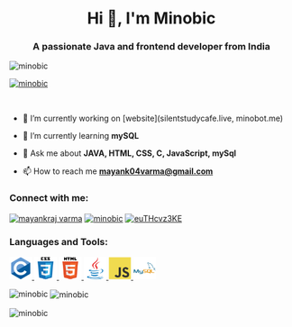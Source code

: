 <h1 align="center">Hi 👋, I'm Minobic</h1>
<h3 align="center">A passionate Java and frontend developer from India</h3>

<p align="left"> <img src="https://komarev.com/ghpvc/?username=minobic&label=Profile%20views&color=0e75b6&style=flat" alt="minobic" /> </p>

<p align="left"> <a href="https://github.com/ryo-ma/github-profile-trophy"><img src="https://github-profile-trophy.vercel.app/?username=minobic" alt="minobic" /></a> </p>

<p align="left"> <a href="https://twitter.com/" target="blank"><img src="https://img.shields.io/twitter/follow/?logo=twitter&style=for-the-badge" alt="" /></a> </p>

- 🔭 I’m currently working on [website](silentstudycafe.live, minobot.me)

- 🌱 I’m currently learning **mySQL**

- 💬 Ask me about **JAVA, HTML, CSS, C, JavaScript, mySql**

- 📫 How to reach me **mayank04varma@gmail.com**

<h3 align="left">Connect with me:</h3>
<p align="left">
<a href="https://linkedin.com/in/mayankraj-varma-9077b921a" target="blank"><img align="center" src="https://raw.githubusercontent.com/rahuldkjain/github-profile-readme-generator/master/src/images/icons/Social/linked-in-alt.svg" alt="mayankraj varma" height="30" width="40" /></a>
<a href="https://www.youtube.com/channel/UCx4f6OFsATPmO00Z0d0wlVQ" target="blank"><img align="center" src="https://raw.githubusercontent.com/rahuldkjain/github-profile-readme-generator/master/src/images/icons/Social/youtube.svg" alt="minobic" height="30" width="40" /></a>
<a href="https://discord.gg/euTHcvz3KE" target="blank"><img align="center" src="https://raw.githubusercontent.com/rahuldkjain/github-profile-readme-generator/master/src/images/icons/Social/discord.svg" alt="euTHcvz3KE" height="30" width="40" /></a>
</p>

<h3 align="left">Languages and Tools:</h3>
<p align="left"> <a href="https://www.cprogramming.com/" target="_blank" rel="noreferrer"> <img src="https://raw.githubusercontent.com/devicons/devicon/master/icons/c/c-original.svg" alt="c" width="40" height="40"/> </a> <a href="https://www.w3schools.com/css/" target="_blank" rel="noreferrer"> <img src="https://raw.githubusercontent.com/devicons/devicon/master/icons/css3/css3-original-wordmark.svg" alt="css3" width="40" height="40"/> </a> <a href="https://www.w3.org/html/" target="_blank" rel="noreferrer"> <img src="https://raw.githubusercontent.com/devicons/devicon/master/icons/html5/html5-original-wordmark.svg" alt="html5" width="40" height="40"/> </a> <a href="https://www.java.com" target="_blank" rel="noreferrer"> <img src="https://raw.githubusercontent.com/devicons/devicon/master/icons/java/java-original.svg" alt="java" width="40" height="40"/> </a> <a href="https://developer.mozilla.org/en-US/docs/Web/JavaScript" target="_blank" rel="noreferrer"> <img src="https://raw.githubusercontent.com/devicons/devicon/master/icons/javascript/javascript-original.svg" alt="javascript" width="40" height="40"/> </a> <a href="https://www.mysql.com/" target="_blank" rel="noreferrer"> <img src="https://raw.githubusercontent.com/devicons/devicon/master/icons/mysql/mysql-original-wordmark.svg" alt="mysql" width="40" height="40"/> </a> </p>

<p><img align="left" src="https://github-readme-stats.vercel.app/api/top-langs?username=minobic&show_icons=true&locale=en&layout=compact" alt="minobic" /></p>

<p>&nbsp;<img align="center" src="https://github-readme-stats.vercel.app/api?username=minobic&show_icons=true&locale=en" alt="minobic" /></p>

<p><img align="center" src="https://github-readme-streak-stats.herokuapp.com/?user=minobic&" alt="minobic" /></p>
